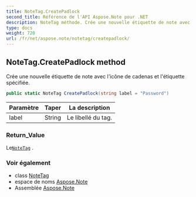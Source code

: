 ```yaml
---
title: NoteTag.CreatePadlock
second_title: Référence de l'API Aspose.Note pour .NET
description: NoteTag méthode. Crée une nouvelle étiquette de note avec licône de cadenas et létiquette spécifiée.
type: docs
weight: 720
url: /fr/net/aspose.note/notetag/createpadlock/
---
```

## NoteTag.CreatePadlock method

Crée une nouvelle étiquette de note avec l'icône de cadenas et l'étiquette spécifiée.

```csharp
public static NoteTag CreatePadlock(string label = "Password")
```

| Paramètre | Taper | La description |
| --- | --- | --- |
| label | String | Le libellé du tag. |

### Return_Value

Le[`NoteTag`](../) .

### Voir également

* class [NoteTag](../)
* espace de noms [Aspose.Note](../../notetag/)
* Assemblée [Aspose.Note](../../../)


